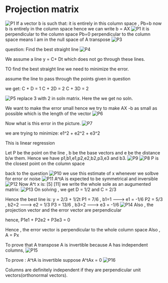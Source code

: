 # Projection matrix
![P1](P1.png)
If a vector b is such that:
    it is entirely in this column space , Pb=b
        now b is entirely in the column space hence we can write b = AX
        ![P1](P1.png)
    it is perpendicular to the column space Pb=0
        perpendicular to the column space means I am in the null space of A transpose
![P3](p3.png)

question: Find the best straight line
![P4](p4.png)

We assume  a line y = C+ Dt which does not go through these lines.

TO find the best straight line we need to minimize the error.

assume the line to pass through the points given in question

we get:
    C + D = 1
    C + 2D = 2
    C + 3D = 2
    
 ![P5](p5.png)
 replace 3 with 2 in soln matrix.
 Here the we get no soln.
 
 We want to make thw error small hence we try to make AX -b as small as possible which is the length of the vector
  ![P6](p6.png)
 
 Now what is this error in the picture.
  ![P7](p7.png) 
  
 we are trying to minimize: e1^2 + e2^2 + e3^2
 
 This is linear regression
 
 Let P be the point on the line , b be the base vectors and e be the distance b/w them.
 Hence we have p1,b1,e1,p2,e2,b2,p3,e3 and b3.
  ![P9](p9.png)
 ![P8](p8.png) 
 P is the closest point on the column space  

back to the question
![P10](p10.png)
we use this estimate of x whenever we solbve for error or noise
![P11](p11.png)
A^tA is expected to be symmetrical and inversible
![P12](p12.png)
Now A^t x is: [5]
              [11]
we write the whole sole as an augumented matrix:
![P13](p13.png)
On solving , we get D = 1/2 and C = 2/3

Hence the best line is: y  = 2/3 + 1/2t
P1 = 7/6  , b1=1  ---> e1 = -1/6
P2 = 5/3  , b2=2  ---> e2 = 1/3
P3 = 13/6 , b3=2  ---> e3 = -1/6
![P14](P14.png)
Also , the projection vector and the error vector are perpendicular

hence, P1e1 + P2e2 + P3e3 = 0

Hence , the error vector is perpendicular to the whole column space
Also , A = Px

To prove that A transpose A is invertible because A has independent columns, ![P15](p15.png)

To prove : A^tA is invertible
suppose A^tAx = 0
![P16](p16.png)

Columns are definitely independent if they are perpendicular unit vectors(orthonormal vectors).